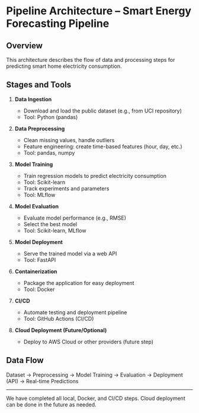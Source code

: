# Pipeline Architecture – Smart Energy Forecasting Pipeline

## Overview
This architecture describes the flow of data and processing steps for predicting smart home electricity consumption.

## Stages and Tools

1. **Data Ingestion**
   - Download and load the public dataset (e.g., from UCI repository)
   - Tool: Python (pandas)

2. **Data Preprocessing**
   - Clean missing values, handle outliers
   - Feature engineering: create time-based features (hour, day, etc.)
   - Tool: pandas, numpy

3. **Model Training**
   - Train regression models to predict electricity consumption
   - Tool: Scikit-learn
   - Track experiments and parameters
   - Tool: MLflow

4. **Model Evaluation**
   - Evaluate model performance (e.g., RMSE)
   - Select the best model
   - Tool: Scikit-learn, MLflow

5. **Model Deployment**
   - Serve the trained model via a web API
   - Tool: FastAPI

6. **Containerization**
   - Package the application for easy deployment
   - Tool: Docker

7. **CI/CD**
   - Automate testing and deployment pipeline
   - Tool: GitHub Actions (CI/CD)

8. **Cloud Deployment (Future/Optional)**
   - Deploy to AWS Cloud or other providers (future step)

## Data Flow
Dataset → Preprocessing → Model Training → Evaluation → Deployment (API) → Real-time Predictions

---

We have completed all local, Docker, and CI/CD steps. Cloud deployment can be done in the future as needed. 